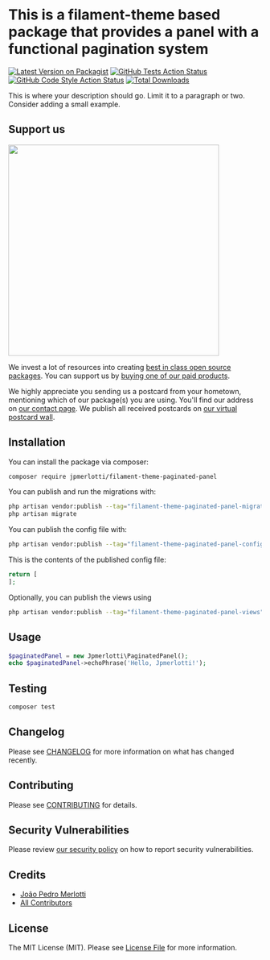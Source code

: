 # This is a filament-theme based package that provides a panel with a functional pagination system

[![Latest Version on Packagist](https://img.shields.io/packagist/v/jpmerlotti/filament-theme-paginated-panel.svg?style=flat-square)](https://packagist.org/packages/jpmerlotti/filament-theme-paginated-panel)
[![GitHub Tests Action Status](https://img.shields.io/github/actions/workflow/status/jpmerlotti/filament-theme-paginated-panel/run-tests.yml?branch=main&label=tests&style=flat-square)](https://github.com/jpmerlotti/filament-theme-paginated-panel/actions?query=workflow%3Arun-tests+branch%3Amain)
[![GitHub Code Style Action Status](https://img.shields.io/github/actions/workflow/status/jpmerlotti/filament-theme-paginated-panel/fix-php-code-style-issues.yml?branch=main&label=code%20style&style=flat-square)](https://github.com/jpmerlotti/filament-theme-paginated-panel/actions?query=workflow%3A"Fix+PHP+code+style+issues"+branch%3Amain)
[![Total Downloads](https://img.shields.io/packagist/dt/jpmerlotti/filament-theme-paginated-panel.svg?style=flat-square)](https://packagist.org/packages/jpmerlotti/filament-theme-paginated-panel)

This is where your description should go. Limit it to a paragraph or two. Consider adding a small example.

## Support us

[<img src="https://github-ads.s3.eu-central-1.amazonaws.com/filament-theme-paginated-panel.jpg?t=1" width="419px" />](https://spatie.be/github-ad-click/filament-theme-paginated-panel)

We invest a lot of resources into creating [best in class open source packages](https://spatie.be/open-source). You can support us by [buying one of our paid products](https://spatie.be/open-source/support-us).

We highly appreciate you sending us a postcard from your hometown, mentioning which of our package(s) you are using. You'll find our address on [our contact page](https://spatie.be/about-us). We publish all received postcards on [our virtual postcard wall](https://spatie.be/open-source/postcards).

## Installation

You can install the package via composer:

```bash
composer require jpmerlotti/filament-theme-paginated-panel
```

You can publish and run the migrations with:

```bash
php artisan vendor:publish --tag="filament-theme-paginated-panel-migrations"
php artisan migrate
```

You can publish the config file with:

```bash
php artisan vendor:publish --tag="filament-theme-paginated-panel-config"
```

This is the contents of the published config file:

```php
return [
];
```

Optionally, you can publish the views using

```bash
php artisan vendor:publish --tag="filament-theme-paginated-panel-views"
```

## Usage

```php
$paginatedPanel = new Jpmerlotti\PaginatedPanel();
echo $paginatedPanel->echoPhrase('Hello, Jpmerlotti!');
```

## Testing

```bash
composer test
```

## Changelog

Please see [CHANGELOG](CHANGELOG.md) for more information on what has changed recently.

## Contributing

Please see [CONTRIBUTING](CONTRIBUTING.md) for details.

## Security Vulnerabilities

Please review [our security policy](../../security/policy) on how to report security vulnerabilities.

## Credits

- [João Pedro Merlotti](https://github.com/jpmerlotti)
- [All Contributors](../../contributors)

## License

The MIT License (MIT). Please see [License File](LICENSE.md) for more information.
